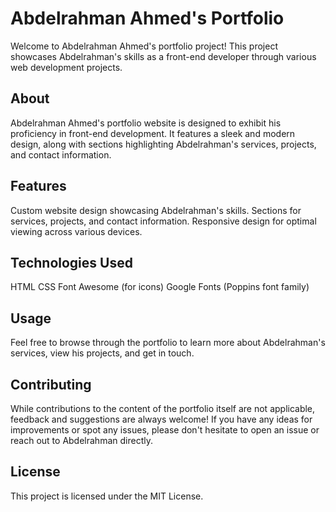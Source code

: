 # Abdelrahman Ahmed's Portfolio

Welcome to Abdelrahman Ahmed's portfolio project! This project showcases Abdelrahman's skills as a front-end developer through various web development projects.

## About
Abdelrahman Ahmed's portfolio website is designed to exhibit his proficiency in front-end development. It features a sleek and modern design, along with sections highlighting Abdelrahman's services, projects, and contact information.

## Features
Custom website design showcasing Abdelrahman's skills.
Sections for services, projects, and contact information.
Responsive design for optimal viewing across various devices.

## Technologies Used
HTML
CSS
Font Awesome (for icons)
Google Fonts (Poppins font family)

## Usage
Feel free to browse through the portfolio to learn more about Abdelrahman's services, view his projects, and get in touch.

## Contributing
While contributions to the content of the portfolio itself are not applicable, feedback and suggestions are always welcome! If you have any ideas for improvements or spot any issues, please don't hesitate to open an issue or reach out to Abdelrahman directly.

## License
This project is licensed under the MIT License.

